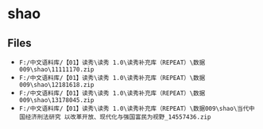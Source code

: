 # shao

## Files

- `F:/中文语料库/【01】读秀\读秀 1.0\读秀补充库（REPEAT）\数据009\shao\11111170.zip`
- `F:/中文语料库/【01】读秀\读秀 1.0\读秀补充库（REPEAT）\数据009\shao\12181618.zip`
- `F:/中文语料库/【01】读秀\读秀 1.0\读秀补充库（REPEAT）\数据009\shao\13178045.zip`
- `F:/中文语料库/【01】读秀\读秀 1.0\读秀补充库（REPEAT）\数据009\shao\当代中国经济刑法研究 以改革开放、现代化与强国富民为视野_14557436.zip`
